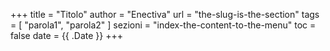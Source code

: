 +++
title = "Titolo"
author = "Enectiva"
url = "the-slug-is-the-section"
tags = [
    "parola1",
    "parola2"
]
sezioni = "index-the-content-to-the-menu"
toc = false
date = {{ .Date }}
+++
